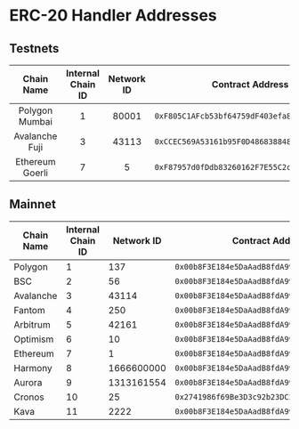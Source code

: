 # ERC-20 Handler Addresses

## Testnets

|    Chain Name   | Internal Chain ID | Network ID |               Contract Address               |
| :-------------: | :---------------: | :--------: | :------------------------------------------: |
|  Polygon Mumbai |         1         |    80001   | `0xF805C1AFcb53bf64759dF403efa8410EC1DbA065` |
|  Avalanche Fuji |         3         |    43113   | `0xCCEC569A53161b95F0D486838848B469f814267B` |
| Ethereum Goerli |         7         |      5     | `0xF87957d0fDdb83260162F7E55C2c142D07A14C43` |

## Mainnet

| Chain Name | Internal Chain ID | Network ID | Contract Address                             |
| ---------- | ----------------- | ---------- | -------------------------------------------- |
| Polygon    | 1                 | 137        | `0x00b8F3E184e5DaAadB8fdA995bbabBCC1b35Ae93` |
| BSC        | 2                 | 56         | `0x00b8F3E184e5DaAadB8fdA995bbabBCC1b35Ae93` |
| Avalanche  | 3                 | 43114      | `0x00b8F3E184e5DaAadB8fdA995bbabBCC1b35Ae93` |
| Fantom     | 4                 | 250        | `0x00b8F3E184e5DaAadB8fdA995bbabBCC1b35Ae93` |
| Arbitrum   | 5                 | 42161      | `0x00b8F3E184e5DaAadB8fdA995bbabBCC1b35Ae93` |
| Optimism   | 6                 | 10         | `0x00b8F3E184e5DaAadB8fdA995bbabBCC1b35Ae93` |
| Ethereum   | 7                 | 1          | `0x00b8F3E184e5DaAadB8fdA995bbabBCC1b35Ae93` |
| Harmony    | 8                 | 1666600000 | `0x00b8F3E184e5DaAadB8fdA995bbabBCC1b35Ae93` |
| Aurora     | 9                 | 1313161554 | `0x00b8F3E184e5DaAadB8fdA995bbabBCC1b35Ae93` |
| Cronos     | 10                | 25         | `0x2741986f69Be3D3c92b23DC2f201517939678ba2` |
| Kava       | 11                | 2222       | `0x00b8F3E184e5DaAadB8fdA995bbabBCC1b35Ae93` |

